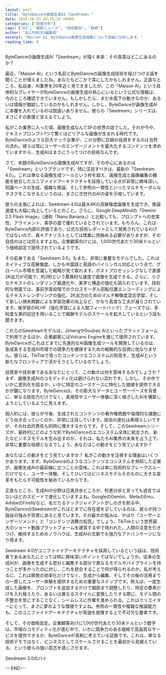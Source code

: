 ```yaml
---
layout: post
title: "ByteDanceの画像生成AI「Seedream」"
date: 2025-10-23 20:35:26 +0000
categories: ["投資分析"]
tags: ["AI", "最新ニュース", "技術動向", "投資"]
author: "ALLFORCES編集部"
excerpt: "Maison AI、ByteDance画像生成搭載について詳細に分析します。"
reading_time: 8
---
```


ByteDanceの画像生成AI「Seedream」が描く未来：その真意はどこにあるのか？

最近、「Maison AI」という名前とByteDanceの画像生成技術を結びつける話を聞くことが増えましたね。あなたもどこかで耳にしたかもしれません。正直なところ、私自身、AI業界を20年近く見てきましたが、この「Maison AI」という具体的なプレイヤーがByteDanceの画像生成の核心にいるという公式な情報は、今のところ確認できていません。もしかしたら、まだ水面下の動きなのか、あるいは情報が錯綜しているのかもしれません。しかし、ByteDanceが画像生成AIに本腰を入れているのは間違いありません。彼らの「Seedream」シリーズは、まさにその象徴と言えるでしょう。

私がこの業界に入った頃、画像生成なんてSFの世界の話でした。それが今や、テキストプロンプト1つで驚くほどリアルな画像が生まれる時代です。ByteDanceのような巨大テック企業が、この分野に巨額の投資をするのは当然の流れ。彼らは常にユーザーのエンゲージメントを最大化するコンテンツを求めていますから、生成AIはまさにうってつけの技術なんです。

さて、本題のByteDanceの画像生成AIですが、その中心にあるのは「Seedream」というブランドです。特に注目すべきは、最新の「Seedream 4.0」。これは単なる画像生成ツールという枠を超え、画像生成と画像編集の機能を統合したユニファイドアーキテクチャを採用している点が非常に興味深い。知識ベースの生成、複雑な推論、そして参照の一貫性といったマルチモーダルなタスクをこなせるというのは、まさに次世代のAIの姿を示唆しています。

彼らの主張によれば、Seedream 4.0は最大4Kの高解像度画像を生成でき、推論速度も大幅に向上しているとのこと。さらに、Google DeepMindの「Gemini 2.5 Flash Image」（通称「Nano Banana」）と比較しても、プロンプトへの忠実性、アライメント、美学の面で優れているとされています。もちろん、これはByteDance内部の評価であり、公式な技術レポートとして発表されているわけではないので、我々アナリストとしては慎重に見極める必要がありますが、その自信のほどは伺えますよね。企業顧客向けには、1,000世代あたり30米ドルという価格設定で提供されているようです。

その前身である「Seedream 3.0」もまた、非常に重要なモデルでした。これはネイティブな高解像度、しかも中国語と英語のバイリンガル対応という点で、グローバル市場を意識した戦略が見て取れます。ポストプロセッシングなしで直接2K出力が可能で、約3秒という驚異的な速度で画像を生成できる。さらに、小さなテキストのレンダリング最適化や、美学と構造の強化も図られています。技術的な側面では、事前学習段階でのクロスモーダル回転位置エンコーディングによるテキストレンダリングの強化、2K出力のためのマルチ解像度混合学習、そして新しい損失関数による学習効果の向上など、かなり高度な工夫が凝らされています。後学習のRLHF（強化学習による人間フィードバック）フェーズでは、多粒度な美的記述を用いることで報酬モデルのスケールを拡大しているという話も聞きます。

これらのSeedreamモデルは、JimengやDoubao AIといったプラットフォームで利用できるほか、企業顧客にはVolcano Engineを通じて提供されています。ByteDanceがこれほどまでに先進的なAI画像生成ツールを開発しているのは、急成長する生成AI市場での競争力を確保するための戦略的な投資に他なりません。彼らは、TikTokで培ったコンテンツエコシステムの知見を、生成AIという新たなフロンティアで活かそうとしているのでしょう。

投資家や技術者であるあなたにとって、この動きは何を意味するのでしょうか？ まず、画像生成AIのコモディティ化は避けられない流れです。しかし、その中でいかに差別化を図るか、いかに特定のユースケースに特化した価値を提供できるかが鍵になります。ByteDanceは、その膨大なデータとユーザーベースを背景に、単なる技術力だけでなく、実用性やユーザー体験に深く根ざしたAIを構築しようとしているように見えます。

個人的には、彼らが今後、生成されたコンテンツの著作権問題や倫理的な課題にどう向き合っていくのか、非常に注目しています。技術の進化は素晴らしいですが、その社会的責任も同時に増大するからです。そして、このSeedreamシリーズが、最終的にどのような形でByteDanceのエコシステム全体に統合され、新たなビジネスモデルを生み出すのか。それは、私たちAI業界の未来を占う上で、非常に重要な指標となるでしょう。あなたはこの動きをどう見ていますか？

あなたはこの動きをどう見ていますか？ 私がこの動きを注視する理由はいくつかあります。まず、ByteDanceのようなコンテンツエコシステムを熟知した企業が、画像生成AIの最前線に立つことの意味。これは単に技術的なブレークスルーだけでなく、ユーザー体験、そしてひいてはビジネスモデルそのものに大きな変革をもたらす可能性を秘めているからです。

正直なところ、生成AIの分野は日進月歩どころか、秒進分歩と言っても過言ではないほどのスピードで進化していますよね。GoogleのGemini、MetaのEmu、AdobeのFireflyなど、名だたるテックジャイアントがしのぎを削る中、ByteDanceのSeedreamがこれほどまでに存在感を示しているのは、彼らが持つ独自の強みが背景にあると見ています。その最大の強みは、やはり「ユーザーエンゲージメント」と「コンテンツ消費の知見」でしょう。TikTokという世界最大のショート動画プラットフォームを運営する中で培われた、人間の注意を引きつけ、維持するためのノウハウは、生成AIの文脈でも強力なアドバンテージになり得ます。

Seedream 4.0がユニファイドアーキテクチャを採用しているという話は、技術者であるあなたにとっては特に興味深いポイントではないでしょうか。従来の生成AIが、画像を生成する部分と編集する部分で異なるモデルやパイプラインを持つことが多かったのに対し、これを統合することで何が得られるのか。私が考えるに、これは開発の効率化だけでなく、生成から編集、そしてその後の活用までの一貫したユーザー体験を提供するための重要なステップです。例えば、一度生成した画像を、プロンプトを追加するだけで細部まで調整したり、特定の要素だけを入れ替えたり、あるいは異なるスタイルに変換したりする際に、モデル間の不整合を気にすることなく、シームレスに作業を進められる。これはクリエイターにとって、まさに夢のような環境ですよね。参照の一貫性や複雑な推論能力も、このユニファイドアーキテクチャが真価を発揮する上で不可欠な要素です。

そして、その価格設定。企業顧客向けに1,000世代あたり30米ドルという数字は、市場のコモディティ化が進む中で、いかに競争力のある価格で高品質なサービスを提供できるか、ByteDanceが真剣に考えている証拠です。これは、単なる技術デモではなく、ビジネスとしてスケールさせることを最初から見据えている、という彼らの強い意志を感じさせます。

Seedream 3.0のバイ

---END---